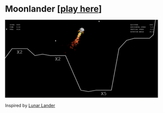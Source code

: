 # Moonlander [[play here](https://tblazevic.github.io/moonlander)]

![game](./images/game.png "game")  

Inspired by [Lunar Lander](https://en.wikipedia.org/wiki/Lunar_Lander_(1979_video_game))  
